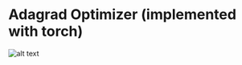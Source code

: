 # Adagrad Optimizer (implemented with torch)
![alt text](https://github.com/NoTody/Machine-Learning-from-Scratch/blob/main/Adagrad-Optimizer/Adagrad_derivation.png?raw=true)
